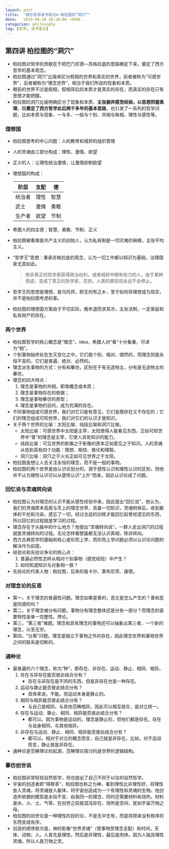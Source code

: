 ```yaml
---
layout: post
title:  "西方哲学读书笔记4-柏拉图的“洞穴”"
date:   2019-09-20 20:28:00 -0500
categories: philosophy
tag: [哲学, 读书笔记]
---
```


## 第四讲 柏拉图的“洞穴”

* 柏拉图对哲学的贡献在于把巴门尼德—苏格拉底的思路确定下来，奠定了西方哲学的基本观念。  
* 柏拉图通过“洞穴”比喻来区分假相的世界和真实的世界，前者被称为“可感世界”，后者被称为“理念世界”，相当于我们所说的现象和本质。  
* 眼前的世界不过是假相，假相背后的本质才是真实的存在，而真实的存在只有思想才能把握。  
* 柏拉图的洞穴比喻明确区分了现象和本质，**主张摒弃感觉经验，以思想把握真理**，既**奠定了西方哲学此后两千多年的基本思路**，也引发了一系列的哲学问题，比如本质与现象、一与多、一般与个别、共相与殊相、理性与感性等。  

### 理想国

* 柏拉图思考的中心问题：人的教育和城邦的组织管理  
* 人的灵魂由三部分构成：理性、激情、欲望  
* 正义的人：让理性统治激情，让激情抑制欲望  
* 理想国的构成：

	| 阶层	| 支配 | 德	  |
	| ----- | ---- | ---- |
	| 统治者 | 理性 | 智慧  |
	| 武士  | 激情  | 勇敢 |
	| 生产者 | 欲望 | 节制 |
* 希腊人的四主德：智慧、勇敢、节制、正义  
* 柏拉图被看做是共产主义的创始人，认为私有制是一切灾难的祸根，主张平均主义。  
* “哲学王”思想：秉承苏格拉底的观念，认为一切工作都以知识为基础，治理国家尤其如此。

  > 除非真正的哲学家获得政治权利，或者城邦中拥有权力的人，由于某种奇迹，变成了真正的哲学家，否则，人类的罪恶将永远不会停止。

* 哲学王的思想是理想，是乌托邦，即无何有之乡，至于如何将理想成为现实，并不是柏拉图考虑的事。  
* 柏拉图的理想国方案由于不切实际，晚年退而求其次，主张法制，一定家庭和私有财产的存在。  

### 两个世界

* 柏拉图哲学的核心概念是“理念”，idea，希腊人对“看”十分看重，可译为“相”。  
* 个别事物始终处在生灭变化之中，它们是个别、相对、偶然的，而理念则是永恒不变的，它们是普遍、绝对、必然的。  
* 理念派生事物的方式：分有和摹仿，区别在于有无造物主，分有是无造物主的摹仿。  
* 理念的四大特点：  
	1. 理念是事物的共相，即类概念或本质；  
	2. 理念是事物存在的依据；  
	3. 理念是事物摹仿的原型；  
	4. 理念是事物的目的，成为完满的存在。  
* 不同事物组成可感世界，我们对它只能有意见，它们是既存在又不存在的；它们的理念组成可知世界，我们对它们的认识才是知识。  
* 关于两个世界的比喻：太阳比喻、线段比喻和洞穴比喻。  
	- 太阳比喻：可感世界中太阳是主宰，太阳使得人能看见东西，正如可知世界中“善”的理念是主宰，它使人具有知识的能力。  
	- 线段比喻：可见世界的影像之于影像的原本正如意见之于知识。人的灵魂从低到高有四个功能：猜想、相信、推论和理智。  
	- 洞穴比喻：洞穴之于火光正如可见世界之于太阳。  
* 柏拉图是想让人去关注永恒的理念，而不是一般的事物。  
* 柏拉图的两个世界是由认识论划分的，源于感性认识和理性认识的区别，但他并不认为理性认识可以从感性认识“上升”而来，因此认识论成了问题。  

### 回忆说与灵魂转向说

* 柏拉图认为对理念的认识不能从感性经验中来，因此提出“回忆说”，他认为，我们的灵魂原本高居与天上的理念世界，具备一切知识，灵魂附体后，收到躯体的干扰和污染，遗忘了一切，经过合适的训练才能回忆起曾经遗忘的东西，所以回忆的过程就是学习的过程。  
* 理念存在于头脑中的什么地方？他提出“灵魂转向说”。一群人走出洞穴的过程就是灵魂转向的过程。无论怎样看壁画都无法认识真相，除非转向。  
* 西方古典哲学的基础和核心是形而上学，而形而上学问题必须以认识论问题的解决作为前提。  
* 经验论和先验论争论的核心点：  
	1. 普遍必然性怎样从相对个别事物（感觉经验）中产生？  
	2. 如何知道知识与对象相一致？  
* 先验论的代表人物：柏拉图，后来的笛卡尔、莱布尼茨、康德。  

### 对理念论的反思

* 第一，关于理念的普遍性问题。理念如果是善的，恶又是怎么产生的？善和恶是同源的吗？  
* 第二，关于理念被分有问题。事物分有理念整体还是分有一部分？而理念的首要特性是单一完整性。悖论。  
* 第三，“第三者”难题。理念和具有理念的事物还可以抽象出第三者，一个新的理念，以至无穷。  
* 第四，“分离”问题。理念是独立于事物之外的存在，因此理念世界和事物世界之间的联系是切断的。  

### 通种论

* 最普遍的六个理念，称为“种”，即存在、非存在、运动、静止、相同、相异。  
	1. 存在与非存在能否彼此结合分有？
		- 存在与非存在是不同的东西，但是非存在也是一种存在。  
	2. 运动与静止能否彼此结合分有？
		- 具体来说，不能。但运动本身是静止的。  
	3. 相同与相异能否彼此结合分有？
		- 与自己是相同，与其他范畴相异。因此可以相互结合，是对立统一。  
	4. 存在与运动、静止、相同、相异能否彼此结合分有？
		- 都可以。因为事物是运动的，理念是静止的，但他们都是存在。存在与自身相同，与其他相异。  
	5. 非存在与运动、静止、相同、相异能否彼此结合分有？
		- 都可以。相对于对立的概念而言，自己就是非存在。比如，对于运动而言，静止就是非存在。  
* 通种论是范畴理论的起源，范畴理论探讨的是世界的逻辑结构。  

### 摹仿创世说

* 柏拉图非常轻视自然哲学，但也提出了自己不同于以往的自然哲学。  
* 宇宙的创造者即“得穆革”，柏拉图也称之为神，看到理性比非理性好，将理性放入灵魂，将灵魂放入躯体，将宇宙创造成为一个有理性和灵魂的生物。他创造所依据的模型是永恒不变、自我同一的理念，同时还需要材料和场所。材料是水、火、土、气等，在创世之前就混沌存在，场所是空间，犹如宇宙万物之母。  
* 柏拉图的创世论是一种理性的目的论，不是无中生有，而是将原来没有秩序的东西变成有序。  
* 创造的顺序依次是，神的影像“世界灵魂”（使事物受理念支配）和时间，天体，动物，人。人首先是理性，然后是非理性，最后是肉体。因为人独具理性灵魂，所以人是万物之灵。  
